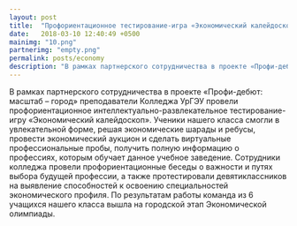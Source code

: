 ```yaml
---
layout: post
title:  "Профориентационное тестирование-игра «Экономический калейдоскоп»"
date:   2018-03-10 12:40:49 +0500
mainimg: "10.png"
partnerimg: "empty.png"
permalink: posts/economy
description: "В рамках партнерского сотрудничества в проекте «Профи-дебют: масштаб – город» преподаватели..."
---
```

В рамках партнерского сотрудничества в проекте «Профи-дебют: масштаб – город» преподаватели Колледжа УрГЭУ провели профориентационное интеллектуально-развлекательное тестирование-игру «Экономический калейдоскоп». Ученики нашего класса смогли в увлекательной форме, решая экономические шарады и ребусы, провести экономический аукцион и сделать виртуальные профессиональные пробы, получить полную информацию о профессиях, которым обучает данное учебное заведение. Сотрудники колледжа провели профориентационные беседы о важности и путях выбора будущей профессии, а также протестировали девятиклассников на выявление способностей к освоению специальностей экономического профиля. По результатам работы команда из 6 учащихся нашего класса вышла на городской этап Экономической олимпиады.
